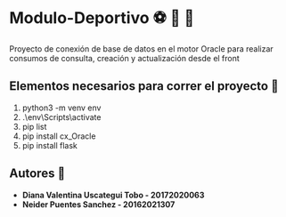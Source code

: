 # Modulo-Deportivo :soccer: :basketball: :football:

Proyecto de conexión de base de datos en el motor Oracle para realizar consumos de consulta, creación y actualización desde el front

## Elementos necesarios para correr el proyecto :wrench:

1. python3 -m venv env
1. .\env\Scripts\activate
3. pip list
4. pip install cx_Oracle
5. pip install flask

## Autores :memo:

* **Diana Valentina Uscategui Tobo - 20172020063**
* **Neider Puentes Sanchez - 20162021307**